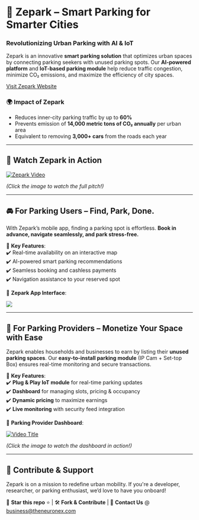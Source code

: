 # 🚗 Zepark – Smart Parking for Smarter Cities

### Revolutionizing Urban Parking with AI & IoT

Zepark is an innovative **smart parking solution** that optimizes urban spaces by connecting parking seekers with unused parking spots. Our **AI-powered platform** and **IoT-based parking module** help reduce traffic congestion, minimize CO₂ emissions, and maximize the efficiency of city spaces.

[Visit Zepark Website](https://zepark.theneuronex.com/)

### 🌍 **Impact of Zepark**
- Reduces inner-city parking traffic by up to **60%**
- Prevents emission of **14,000 metric tons of CO₂ annually** per urban area
- Equivalent to removing **3,000+ cars** from the roads each year

---

## 🎥 **Watch Zepark in Action**

[![Zepark Video](https://i.ibb.co/Jjw0TVCz/image.png)](https://youtu.be/ELKtclUpURI)

*(Click the image to watch the full pitch!)*

---

## 🚘 **For Parking Users** – Find, Park, Done.

With Zepark’s mobile app, finding a parking spot is effortless. **Book in advance, navigate seamlessly, and park stress-free.**

📌 **Key Features**:  
✔️ Real-time availability on an interactive map  
✔️ AI-powered smart parking recommendations  
✔️ Seamless booking and cashless payments  
✔️ Navigation assistance to your reserved spot  

🔽 **Zepark App Interface**:

<img src="https://i.ibb.co/JRwJhK0R/app-image.png" border="0">

---

## 🏢 **For Parking Providers** – Monetize Your Space with Ease

Zepark enables households and businesses to earn by listing their **unused parking spaces**. Our **easy-to-install parking module** (IP Cam + Set-top Box) ensures real-time monitoring and secure transactions.

📌 **Key Features**:  
✔️ **Plug & Play IoT module** for real-time parking updates  
✔️ **Dashboard** for managing slots, pricing & occupancy  
✔️ **Dynamic pricing** to maximize earnings  
✔️ **Live monitoring** with security feed integration  

🔽 **Parking Provider Dashboard**:

[![Video Title](https://i.ibb.co/tM7yZmkQ/dashboard-image.jpg)](https://youtu.be/yj3CwTpGLrM)

*(Click the image to watch the dashboard in action!)*


---

## 🤝 **Contribute & Support**

Zepark is on a mission to redefine urban mobility. If you're a developer, researcher, or parking enthusiast, we’d love to have you onboard!

🚀 **Star this repo** ⭐ | 🛠 **Fork & Contribute** | 📩 **Contact Us** @ business@theneuronex.com


